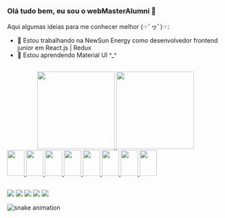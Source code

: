 ### Olá tudo bem, eu sou o webMasterAlumni 👋

Aqui algumas ideias para me conhecer melhor (☞ﾟヮﾟ)☞:

- 🔭 Estou trabalhando na NewSun Energy como desenvolvedor frontend junior em React.js | Redux
- 🌱 Estou aprendendo Material UI ^_^

##

<div align="center">
  <a href="https://github.com/webMasterAlumni">
  <img height="180em" src="https://github-readme-stats.vercel.app/api?username=webMasterAlumni&show_icons=true&theme=radical&include_all_commits=true&count_private=true"/>
  <img height="180em" src="https://github-readme-stats.vercel.app/api/top-langs/?username=webMasterAlumni&layout=compact&langs_count=7&theme=radical"/>
</div>

<img height="60" width="40" src="https://cdn.jsdelivr.net/gh/devicons/devicon/icons/css3/css3-original.svg" />
<img height="60" width="40" src="https://cdn.jsdelivr.net/gh/devicons/devicon/icons/html5/html5-original.svg" />
<img height="60" width="40" src="https://cdn.jsdelivr.net/gh/devicons/devicon/icons/javascript/javascript-original.svg" />
<img height="60" width="40" src="https://cdn.jsdelivr.net/gh/devicons/devicon/icons/typescript/typescript-original.svg" />
<img height="60" width="40" src="https://cdn.jsdelivr.net/gh/devicons/devicon/icons/nodejs/nodejs-original.svg" />
<img height="60" width="40" src="https://cdn.jsdelivr.net/gh/devicons/devicon/icons/git/git-plain-wordmark.svg" />
<img height="60" width="40" src="https://cdn.jsdelivr.net/gh/devicons/devicon/icons/react/react-original-wordmark.svg" />
<img height="60" width="40" src="https://cdn.jsdelivr.net/gh/devicons/devicon/icons/adonisjs/adonisjs-original.svg" />
<i class="devicon-redux-original colored"></i>
  
##
  
<div>
     <a href="https://www.instagram.com/lucas._.neves.10" target="_blank"><img src="https://img.shields.io/badge/-Instagram-%23E4405F?style=for-the-badge&logo=instagram&logoColor=white" target="_blank"></a>
<a href="https://www.facebook.com/lucas.neves.1884" target="_blank"><img src="https://img.shields.io/badge/Facebook-1877F2?style=for-the-badge&logo=facebook&logoColor=white" target="_blank"/></a>
<a href="https://api.whatsapp.com/send?phone=5516982420186" target="_blank"><img src="https://img.shields.io/badge/WhatsApp-25D366?style=for-the-badge&logo=whatsapp&logoColor=white" target="_blank"/></a>
<a href="mailto:heraldofdevs@gmail.com" target="_blank"><img src="https://img.shields.io/badge/Gmail-D14836?style=for-the-badge&logo=gmail&logoColor=white"/></a>
<a href="https://www.linkedin.com/in/lucas-neves-887059203/" target="_blank"><img src="https://img.shields.io/badge/LinkedIn-0077B5?style=for-the-badge&logo=linkedin&logoColor=white"/></a>

  ![snake animation](https://github.com/webMasterAlumni/webMasterAlumni/blob/output/github-contribution-grid-snake.svg)  
</div>
